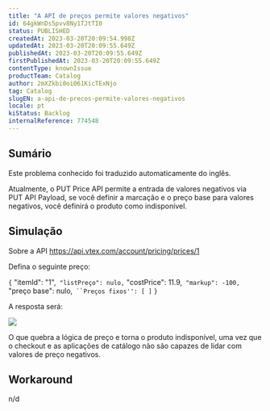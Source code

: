 ```yaml
---
title: "A API de preços permite valores negativos"
id: 64gkWnDs5pvv8Ny1TJtTI0
status: PUBLISHED
createdAt: 2023-03-20T20:09:54.998Z
updatedAt: 2023-03-20T20:09:55.649Z
publishedAt: 2023-03-20T20:09:55.649Z
firstPublishedAt: 2023-03-20T20:09:55.649Z
contentType: knownIssue
productTeam: Catalog
author: 2mXZkbi0oi061KicTExNjo
tag: Catalog
slugEN: a-api-de-precos-permite-valores-negativos
locale: pt
kiStatus: Backlog
internalReference: 774548
---
```


## Sumário

<div class="alert alert-info">
  <p>Este problema conhecido foi traduzido automaticamente do inglês.</p>
</div>


Atualmente, o PUT Price API permite a entrada de valores negativos via PUT API Payload, se você definir a marcação e o preço base para valores negativos, você definirá o produto como indisponível.




##

## Simulação


Sobre a API https://api.vtex.com/account/pricing/prices/1

Defina o seguinte preço:

`{`
"itemId": "1",`
"listPreço": nulo,`
"costPrice": 11.9,`
"markup": -100,`
"preço base": nulo,`
``Preços fixos'': [ ]`
`}`

A resposta será:

 ![](https://vtexhelp.zendesk.com/attachments/token/P3rVVQbx6nfqtX2W1UMAbb0V8/?name=image.png)

O que quebra a lógica de preço e torna o produto indisponível, uma vez que o checkout e as aplicações de catálogo não são capazes de lidar com valores de preço negativos.



##

## Workaround


n/d





